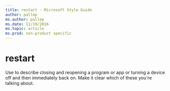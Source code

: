 ```yaml
---
title: restart - Microsoft Style Guide
author: pallep
ms.author: pallep
ms.date: 11/19/2016
ms.topic: article
ms.prod: non-product specific
---
```


# restart

Use to
describe closing and reopening a program or app or turning a device off
and then immediately back on. Make it clear which of these you're
talking about.
